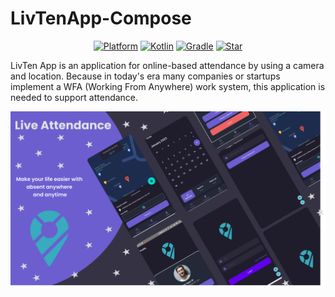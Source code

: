 # LivTenApp-Compose

<p align="center">
  <a href="http://developer.android.com/index.html"><img alt="Platform" src="https://img.shields.io/badge/platform-Android-green.svg"></a>
  <a href="http://kotlinlang.org"><img alt="Kotlin" src="https://img.shields.io/badge/kotlin-1.6.10-blue.svg"></a>
  <a href="https://developer.android.com/studio/releases/gradle-plugin"><img alt="Gradle" src="https://img.shields.io/badge/gradle-7.4.0-yellow.svg"></a>
  <a href="https://github.com/https://github.com/HariAgus/LivTenApp-Compose/"><img alt="Star" src="https://img.shields.io/github/stars/HariAgus/GroceriesApp-Compose"></a>
</p>

LivTen App is an application for online-based attendance by using a camera and location. Because in today's era many companies or startups implement a WFA (Working From Anywhere) work system, this application is needed to support attendance.

<p align="center">
  <img src="assets/Cover Live Attendance.png"/>
</p>

